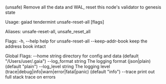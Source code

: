 (unsafe) Remove all the data and WAL, reset this node's validator to genesis state

Usage:
  gaiad tendermint unsafe-reset-all [flags]

Aliases:
  unsafe-reset-all, unsafe_reset_all

Flags:
  -h, --help             help for unsafe-reset-all
      --keep-addr-book   keep the address book intact

Global Flags:
      --home string         directory for config and data (default "/Users/user/.gaia")
      --log_format string   The logging format (json|plain) (default "plain")
      --log_level string    The logging level (trace|debug|info|warn|error|fatal|panic) (default "info")
      --trace               print out full stack trace on errors
